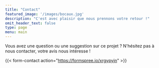 ```yaml
---
title: "Contact"
featured_image: '/images/bocaux.jpg'
description: "C'est avec plaisir que nous prennons votre retour !"
omit_header_text: false
type: page
menu: main
---
```



Vous avez une question ou une suggestion sur ce projet ? N'hésitez pas à nous contacter, votre avis nous intéresse !

{{< form-contact action="https://formspree.io/xrgypyjn"  >}}